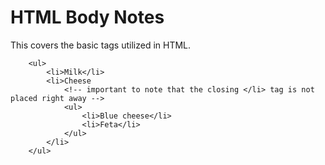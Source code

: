 # HTML Body Notes
This covers the basic tags utilized in HTML.


> <!-- example of a nested list -->
        <ul>
            <li>Milk</li>
            <li>Cheese
                <!-- important to note that the closing </li> tag is not placed right away -->
                <ul>
                    <li>Blue cheese</li>
                    <li>Feta</li>
                </ul>
            </li>
        </ul>